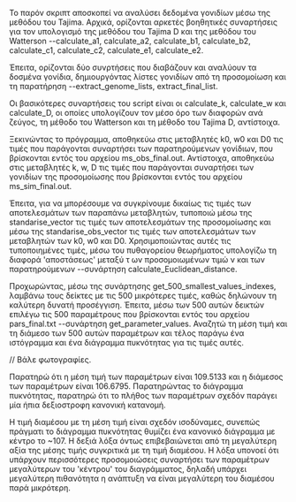 Το παρόν σκριπτ αποσκοπεί να αναλύσει δεδομένα γονιδίων μέσω της μεθόδου του Tajima.
Αρχικά, ορίζονται αρκετές βοηθητικές συναρτήσεις για τον υπολογισμό της μεθόδου του Tajima D και της μεθόδου του Watterson --calculate_a1, calculate_a2, calculate_b1, calculate_b2, calculate_c1, calculate_c2, calculate_e1, calculate_e2.

Έπειτα, ορίζονται δύο συνρτήσεις που διαβάζουν και αναλύουν τα δοσμένα γονίδια, δημιουργόντας λίστες γονιδίων από τη προσομοίωση και τη παρατήρηση --extract_genome_lists, extract_final_list.

Οι βασικότερες συναρτήσεις του script είναι οι calculate_k, calculate_w και calculate_D, οι οποίες υπολογίζουν τον μέσο όρο των διαφορών ανά ζεύγος, τη μέθοδο του Watterson και τη μέθοδο του Tajima D, αντίστοιχα.

Ξεκινώντας το πρόγραμμα, αποθηκεύω στις μεταβλητές k0, w0 και D0 τις τιμές που παράγονται συναρτήσει των παρατηρούμενων γονίδιων, που βρίσκονται εντός του αρχείου ms_obs_final.out.
Αντίστοιχα, αποθηκεύω στις μεταβλητές k, w, D τις τιμές που παράγονται συναρτήσει των γονιδίων της προσομοίωσης που βρίσκονται εντός του αρχείου ms_sim_final.out.

Έπειτα, για να μπορέσουμε να συγκρίνουμε δικαίως τις τιμές των αποτελεσμάτων των παραπάνω μεταβλητών, τυποποιώ μέσω της standarise_vector τις τιμές των αποτελεσμάτων της προσομοίωσης και μέσω της standarise_obs_vector τις τιμές των αποτελεσμάτων των μεταβλητών των k0, w0 και D0.
Χρησιμοποιώντας αυτές τις τυποποιημένες τιμές, μέσω του πυθαγορείου θεωρήματος υπολογίζω τη διαφορά 'αποστάσεως'  μεταξύ τ ων προσομοιωμένων τιμώ ν και των παρατηρούμενων --συνάρτηση calculate_Euclidean_distance.

Προχωρώντας, μέσω της συνάρτησης get_500_smallest_values_indexes, λαμβάνω τους δείκτες με τις 500 μικρότερες τιμές, καθώς δηλώνουν τη καλύτερη δυνατή προσέγγιση.
Έπειτα, μέσω των 500 αυτών δεικτών επιλέγω τις 500 παραμέτρους που βρίσκονται εντός του αρχείου pars_final.txt --συνάρτηση get_parameter_values.
Αναζητώ τη μέση τιμή και τη διάμεσο των 500 αυτών παραμέτρων και τέλος παράγω ένα ιστόγραμμα και ένα διάγραμμα πυκνότητας για τις τιμές αυτές.

// Βάλε φωτογραφίες.


Παρατηρώ ότι η μέση τιμή των παραμέτρων είναι 109.5133 και η διάμεσος των παραμέτρων είναι 106.6795.
Παρατηρώντας το διάγραμμα πυκνότητας, παρατηρώ ότι το πλήθος των παραμέτρων σχεδόν παράγει μία ήπια δεξιοστροφη κανονική κατανομή.

Η τιμή διαμέσου με τη μέση τιμή είναι σχεδόν ισοδύναμες, συνεπώς πράγματι το διάγραμμα πυκνότητας θυμίζει ένα κανονικό διάγραμμα με κέντρο το ~107.
Η δεξιά λόξα όντως επιβεβαιώνεται από τη μεγαλύτερη αξία της μέσης τιμής συγκριτικά με τη τιμή διαμέσου.
Η λόξα υπονοεί ότι υπάρχουν περισσότερες προσομοιώσεις συναρτήσει των παραμέτρων μεγαλύτερων του 'κέντρου' του διαγράμματος, δηλαδή υπάρχει μεγαλύτερη πιθανότητα η ανάπτυξη να είναι μεγαλύτερη του διαμέσου παρά μικρότερη.
